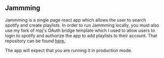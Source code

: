 

## Jammming

Jammming is a single page react app which allows the user to search spotify and create playlists. In order to run Jammming locally, you must also use my fork of mpj's OAuth bridge template which I used to allow users to login to spotify and authorize the app to add playlists to their account. That repository can be found <a href="https://github.com/AodenTeo/oauth-bridge-template.git">here.</a>

The app will expect that you are running it in production mode. 


